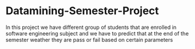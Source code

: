 # Datamining-Semester-Project
In this project we have different group of students that are enrolled in software engineering subject and we have to predict that at the end of the semester weather they are pass or fail based on certain parameters
